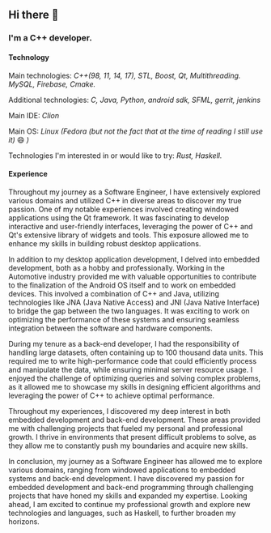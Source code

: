 ## Hi there 👋

### I'm a C++ developer.



#### **Technology**
Main technologies: *C++(98, 11, 14, 17), STL, Boost, Qt, Multithreading. MySQL, Firebase, Cmake.*

Additional technologies: *C, Java, Python, android sdk, SFML, gerrit, jenkins*

Main IDE: *Clion*

Main OS: *Linux (Fedora (but not the fact that at the time of reading I still use it)* 😄 *)*

Technologies I'm interested in or would like to try: *Rust, Haskell.*
<br>

#### Experience

<p> Throughout my journey as a Software Engineer, I have extensively explored various domains and utilized C++ in diverse areas to discover my true passion. One of my notable experiences involved creating windowed applications using the Qt framework. It was fascinating to develop interactive and user-friendly interfaces, leveraging the power of C++ and Qt's extensive library of widgets and tools. This exposure allowed me to enhance my skills in building robust desktop applications.</p>

<p>In addition to my desktop application development, I delved into embedded development, both as a hobby and professionally. Working in the Automotive industry provided me with valuable opportunities to contribute to the finalization of the Android OS itself and to work on embedded devices. This involved a combination of C++ and Java, utilizing technologies like JNA (Java Native Access) and JNI (Java Native Interface) to bridge the gap between the two languages. It was exciting to work on optimizing the performance of these systems and ensuring seamless integration between the software and hardware components.</p>

<p>During my tenure as a back-end developer, I had the responsibility of handling large datasets, often containing up to 100 thousand data units. This required me to write high-performance code that could efficiently process and manipulate the data, while ensuring minimal server resource usage. I enjoyed the challenge of optimizing queries and solving complex problems, as it allowed me to showcase my skills in designing efficient algorithms and leveraging the power of C++ to achieve optimal performance.</p>

<p>Throughout my experiences, I discovered my deep interest in both embedded development and back-end development. These areas provided me with challenging projects that fueled my personal and professional growth. I thrive in environments that present difficult problems to solve, as they allow me to constantly push my boundaries and acquire new skills.</p>

<p>In conclusion, my journey as a Software Engineer has allowed me to explore various domains, ranging from windowed applications to embedded systems and back-end development. I have discovered my passion for embedded development and back-end programming through challenging projects that have honed my skills and expanded my expertise. Looking ahead, I am excited to continue my professional growth and explore new technologies and languages, such as Haskell, to further broaden my horizons.</p>
